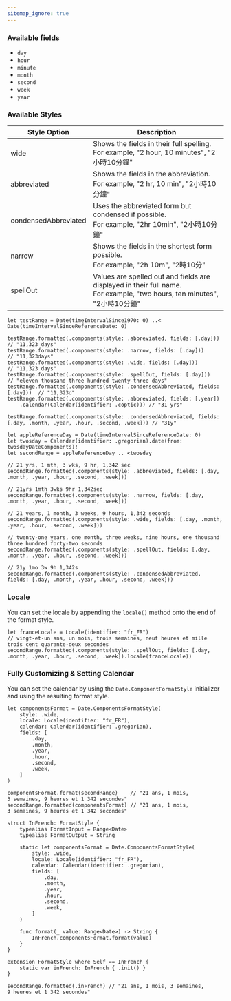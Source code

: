 ```yaml
---
sitemap_ignore: true
---
```

### Available fields

- `day`
- `hour`
- `minute`
- `month`
- `second`
- `week`
- `year`

### Available Styles

| Style Option         | Description                                                                                                                 |
| -------------------- | --------------------------------------------------------------------------------------------------------------------------- |
| wide                 | Shows the fields in their full spelling.<br>For example, "2 hour, 10 minutes", "2小時10分鐘"                                  |
| abbreviated          | Shows the fields in the abbreviation. <br>For example, "2 hr, 10 min", "2小時10分鐘"                                          |
| condensedAbbreviated | Uses the abbreviated form but condensed if possible. <br> For example, "2hr 10min", "2小時10分鐘"                             |
| narrow               | Shows the fields in the shortest form possible. <br>For example, "2h 10m", "2時10分"                                         |
| spellOut             | Values are spelled out and fields are displayed in their full name.<br>For example, "two hours, ten minutes", "2小時10分鐘"  |

<pre class="splash"><code><span class="keyword token">let</span> testRange = <span class="type token">Date</span>(timeIntervalSince1970: <span class="number token">0</span>) ..&lt; <span class="type token">Date</span>(timeIntervalSinceReferenceDate: <span class="number token">0</span>)

testRange.<span class="call token">formatted</span>(.<span class="call token">components</span>(style: .<span class="dotAccess token">abbreviated</span>, fields: [.<span class="dotAccess token">day</span>]))           <span class="comment token">// "11,323 days"</span>
testRange.<span class="call token">formatted</span>(.<span class="call token">components</span>(style: .<span class="dotAccess token">narrow</span>, fields: [.<span class="dotAccess token">day</span>]))                <span class="comment token">// "11,323days"</span>
testRange.<span class="call token">formatted</span>(.<span class="call token">components</span>(style: .<span class="dotAccess token">wide</span>, fields: [.<span class="dotAccess token">day</span>]))                  <span class="comment token">// "11,323 days"</span>
testRange.<span class="call token">formatted</span>(.<span class="call token">components</span>(style: .<span class="dotAccess token">spellOut</span>, fields: [.<span class="dotAccess token">day</span>]))              <span class="comment token">// "eleven thousand three hundred twenty-three days"</span>
testRange.<span class="call token">formatted</span>(.<span class="call token">components</span>(style: .<span class="dotAccess token">condensedAbbreviated</span>, fields: [.<span class="dotAccess token">day</span>]))  <span class="comment token">// "11,323d"</span>
testRange.<span class="call token">formatted</span>(.<span class="call token">components</span>(style: .<span class="dotAccess token">abbreviated</span>, fields: [.<span class="dotAccess token">year</span>])
    .<span class="call token">calendar</span>(<span class="type token">Calendar</span>(identifier: .<span class="dotAccess token">coptic</span>))) <span class="comment token">// "31 yrs"</span>

testRange.<span class="call token">formatted</span>(.<span class="call token">components</span>(style: .<span class="dotAccess token">condensedAbbreviated</span>, fields: [.<span class="dotAccess token">day</span>, .<span class="dotAccess token">month</span>, .<span class="dotAccess token">year</span>, .<span class="dotAccess token">hour</span>, .<span class="dotAccess token">second</span>, .<span class="dotAccess token">week</span>])) <span class="comment token">// "31y"</span>

<span class="keyword token">let</span> appleReferenceDay = <span class="type token">Date</span>(timeIntervalSinceReferenceDate: <span class="number token">0</span>)
<span class="keyword token">let</span> twosday = <span class="type token">Calendar</span>(identifier: .<span class="dotAccess token">gregorian</span>).<span class="call token">date</span>(from: twosdayDateComponents)!
<span class="keyword token">let</span> secondRange = appleReferenceDay .. &lt;twosday

<span class="comment token">// 21 yrs, 1 mth, 3 wks, 9 hr, 1,342 sec</span>
secondRange.<span class="call token">formatted</span>(.<span class="call token">components</span>(style: .<span class="dotAccess token">abbreviated</span>, fields: [.<span class="dotAccess token">day</span>, .<span class="dotAccess token">month</span>, .<span class="dotAccess token">year</span>, .<span class="dotAccess token">hour</span>, .<span class="dotAccess token">second</span>, .<span class="dotAccess token">week</span>]))

<span class="comment token">// 21yrs 1mth 3wks 9hr 1,342sec</span>
secondRange.<span class="call token">formatted</span>(.<span class="call token">components</span>(style: .<span class="dotAccess token">narrow</span>, fields: [.<span class="dotAccess token">day</span>, .<span class="dotAccess token">month</span>, .<span class="dotAccess token">year</span>, .<span class="dotAccess token">hour</span>, .<span class="dotAccess token">second</span>, .<span class="dotAccess token">week</span>]))

<span class="comment token">// 21 years, 1 month, 3 weeks, 9 hours, 1,342 seconds</span>
secondRange.<span class="call token">formatted</span>(.<span class="call token">components</span>(style: .<span class="dotAccess token">wide</span>, fields: [.<span class="dotAccess token">day</span>, .<span class="dotAccess token">month</span>, .<span class="dotAccess token">year</span>, .<span class="dotAccess token">hour</span>, .<span class="dotAccess token">second</span>, .<span class="dotAccess token">week</span>]))

<span class="comment token">// twenty-one years, one month, three weeks, nine hours, one thousand three hundred forty-two seconds</span>
secondRange.<span class="call token">formatted</span>(.<span class="call token">components</span>(style: .<span class="dotAccess token">spellOut</span>, fields: [.<span class="dotAccess token">day</span>, .<span class="dotAccess token">month</span>, .<span class="dotAccess token">year</span>, .<span class="dotAccess token">hour</span>, .<span class="dotAccess token">second</span>, .<span class="dotAccess token">week</span>]))

<span class="comment token">// 21y 1mo 3w 9h 1,342s</span>
secondRange.<span class="call token">formatted</span>(.<span class="call token">components</span>(style: .<span class="dotAccess token">condensedAbbreviated</span>, fields: [.<span class="dotAccess token">day</span>, .<span class="dotAccess token">month</span>, .<span class="dotAccess token">year</span>, .<span class="dotAccess token">hour</span>, .<span class="dotAccess token">second</span>, .<span class="dotAccess token">week</span>]))</code></pre>

### Locale

You can set the locale by appending the `locale()` method onto the end of the format style.

<pre class="splash"><code><span class="keyword token">let</span> franceLocale = <span class="type token">Locale</span>(identifier: <span class="string token">"fr_FR"</span>)
<span class="comment token">// vingt-et-un ans, un mois, trois semaines, neuf heures et mille trois cent quarante-deux secondes</span>
secondRange.<span class="call token">formatted</span>(.<span class="call token">components</span>(style: .<span class="dotAccess token">spellOut</span>, fields: [.<span class="dotAccess token">day</span>, .<span class="dotAccess token">month</span>, .<span class="dotAccess token">year</span>, .<span class="dotAccess token">hour</span>, .<span class="dotAccess token">second</span>, .<span class="dotAccess token">week</span>]).<span class="call token">locale</span>(franceLocale))</code></pre>

### Fully Customizing & Setting Calendar

You can set the calendar by using the `Date.ComponentFormatStyle` initializer and using the resulting format style.

<pre class="splash"><code><span class="keyword token">let</span> componentsFormat = <span class="type token">Date</span>.<span class="type token">ComponentsFormatStyle</span>(
    style: .<span class="dotAccess token">wide</span>,
    locale: <span class="type token">Locale</span>(identifier: <span class="string token">"fr_FR"</span>),
    calendar: <span class="type token">Calendar</span>(identifier: .<span class="dotAccess token">gregorian</span>),
    fields: [
        .<span class="dotAccess token">day</span>,
        .<span class="dotAccess token">month</span>,
        .<span class="dotAccess token">year</span>,
        .<span class="dotAccess token">hour</span>,
        .<span class="dotAccess token">second</span>,
        .<span class="dotAccess token">week</span>,
    ]
)

componentsFormat.<span class="call token">format</span>(secondRange)    <span class="comment token">// "21 ans, 1 mois, 3 semaines, 9 heures et 1 342 secondes"</span>
secondRange.<span class="call token">formatted</span>(componentsFormat) <span class="comment token">// "21 ans, 1 mois, 3 semaines, 9 heures et 1 342 secondes"</span>

<span class="keyword token">struct</span> InFrench: <span class="type token">FormatStyle</span> {
    <span class="keyword token">typealias</span> FormatInput = <span class="type token">Range</span>&lt;<span class="type token">Date</span>&gt;
    <span class="keyword token">typealias</span> FormatOutput = <span class="type token">String</span>

    <span class="keyword token">static let</span> componentsFormat = <span class="type token">Date</span>.<span class="type token">ComponentsFormatStyle</span>(
        style: .<span class="dotAccess token">wide</span>,
        locale: <span class="type token">Locale</span>(identifier: <span class="string token">"fr_FR"</span>),
        calendar: <span class="type token">Calendar</span>(identifier: .<span class="dotAccess token">gregorian</span>),
        fields: [
            .<span class="dotAccess token">day</span>,
            .<span class="dotAccess token">month</span>,
            .<span class="dotAccess token">year</span>,
            .<span class="dotAccess token">hour</span>,
            .<span class="dotAccess token">second</span>,
            .<span class="dotAccess token">week</span>,
        ]
    )

    <span class="keyword token">func</span> format(<span class="keyword token">_</span> value: <span class="type token">Range</span>&lt;<span class="type token">Date</span>&gt;) -&gt; <span class="type token">String</span> {
        <span class="type token">InFrench</span>.<span class="property token">componentsFormat</span>.<span class="call token">format</span>(value)
    }
}

<span class="keyword token">extension</span> <span class="type token">FormatStyle</span> <span class="keyword token">where</span> <span class="type token">Self</span> == <span class="type token">InFrench</span> {
    <span class="keyword token">static var</span> inFrench: <span class="type token">InFrench</span> { .<span class="keyword token">init</span>() }
}

secondRange.<span class="call token">formatted</span>(.<span class="dotAccess token">inFrench</span>) <span class="comment token">// "21 ans, 1 mois, 3 semaines, 9 heures et 1 342 secondes"</span></code></pre>


